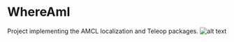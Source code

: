 # WhereAmI
Project implementing the AMCL localization and Teleop packages.
![alt text](https://github.com/mrrocketraccoon/WhereAmI/localization.jpg?raw=true)

